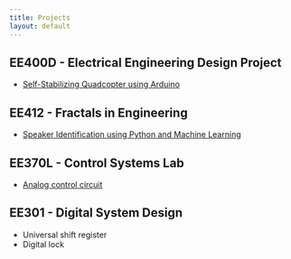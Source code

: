 ```yaml
---
title: Projects
layout: default
---
```


## EE400D - Electrical Engineering Design Project ##
-  <a href="/projects/quadcopter">Self-Stabilizing Quadcopter using Arduino</a>


## EE412 - Fractals in Engineering ##
-  <a href="/projects/speakerid">Speaker Identification using Python and Machine Learning</a>


## EE370L - Control Systems Lab ##
-  <a href="/projects/controlsystemslab">Analog control circuit</a>


## EE301 - Digital System Design ##
-  Universal shift register
-  Digital lock

